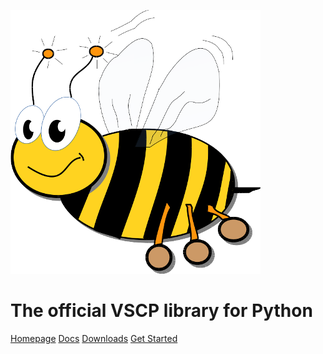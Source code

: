 

![VSCP logo](./images/logo_400.png)

# The official VSCP library for Python

[Homepage](https://www.vscp.org) [Docs](https://docs.vscp.org/) [Downloads](https://www.vscp.org/#download) [Get Started](./README)
